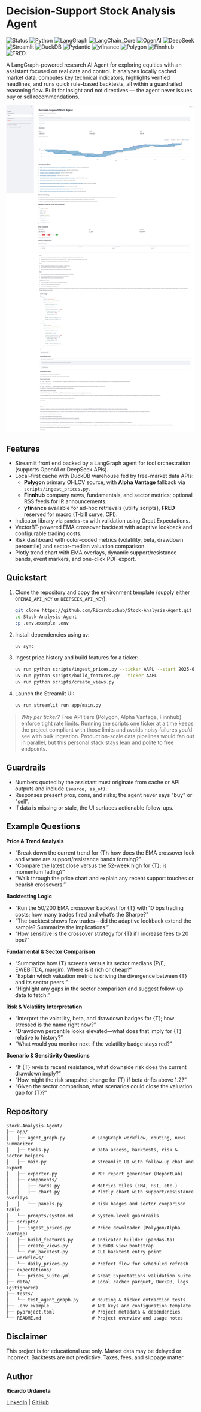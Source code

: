 # Decision-Support Stock Analysis Agent

![Status](https://img.shields.io/badge/Status-Completed-2ECC71?logo=checkmarx&logoColor=white)
![Python](https://img.shields.io/badge/Python-3.12%2B-3776AB?logo=python&logoColor=white)
![LangGraph](https://img.shields.io/badge/LangGraph-Orchestration-7E57C2?logo=chainlink&logoColor=white)
![LangChain_Core](https://img.shields.io/badge/LangChain-Core-2C3E50?logo=langchain&logoColor=white)
![OpenAI](https://img.shields.io/badge/OpenAI-LLM-111111?logo=openai&logoColor=white)
![DeepSeek](https://img.shields.io/badge/DeepSeek-LLM-8A2BE2?logo=deepnote&logoColor=white)
![Streamlit](https://img.shields.io/badge/Streamlit-UI-FF4B4B?logo=streamlit&logoColor=white)
![DuckDB](https://img.shields.io/badge/DuckDB-OLAP-FFF000?logo=duckdb&logoColor=000)
![Pydantic](https://img.shields.io/badge/Pydantic-Validation-336791?logo=pydantic&logoColor=white)
![yfinance](https://img.shields.io/badge/yfinance-Prices-2E7D32)
![Polygon](https://img.shields.io/badge/Polygon-API-8E44AD)
![Finnhub](https://img.shields.io/badge/Finnhub-API-0B8043)
![FRED](https://img.shields.io/badge/FRED-API-2C3E50)


A LangGraph-powered research AI Agent for exploring equities with an assistant focused on real data and control.
It analyzes locally cached market data, computes key technical indicators, highlights verified headlines, and runs quick rule-based backtests, all within a guardrailed reasoning flow.
Built for insight and not directives — the agent never issues buy or sell recommendations.


  <img width="1000" src="img/nvidia_example.png" alt="Main"/>

  
## Features
- Streamlit front end backed by a LangGraph agent for tool orchestration (supports OpenAI or DeepSeek APIs).
- Local-first cache with DuckDB warehouse fed by free-market data APIs:
  - **Polygon** primary OHLCV source, with **Alpha Vantage** fallback via `scripts/ingest_prices.py`.
  - **Finnhub** company news, fundamentals, and sector metrics; optional RSS feeds for IR announcements.
  - **yfinance** available for ad-hoc retrievals (utility scripts), **FRED** reserved for macro (T-bill curve, CPI).
- Indicator library via `pandas-ta` with validation using Great Expectations.
- VectorBT-powered EMA crossover backtest with adaptive lookback and configurable trading costs.
- Risk dashboard with color-coded metrics (volatility, beta, drawdown percentile) and sector-median valuation comparison.
- Plotly trend chart with EMA overlays, dynamic support/resistance bands, event markers, and one-click PDF export.

## Quickstart
1. Clone the repository and copy the environment template (supply either `OPENAI_API_KEY` or `DEEPSEEK_API_KEY`):
   ```bash
   git clone https://github.com/Ricardouchub/Stock-Analysis-Agent.git
   cd Stock-Analysis-Agent
   cp .env.example .env
   ```
2. Install dependencies using `uv`:
   ```bash
   uv sync
   ```
3. Ingest price history and build features for a ticker:
   ```bash
   uv run python scripts/ingest_prices.py --ticker AAPL --start 2025-01-01 --end 2025-10-28
   uv run python scripts/build_features.py --ticker AAPL
   uv run python scripts/create_views.py
   ```
4. Launch the Streamlit UI:
   ```bash
   uv run streamlit run app/main.py
   ```
>   *Why per ticker?* Free API tiers (Polygon, Alpha Vantage, Finnhub) enforce tight rate limits. Running the scripts one ticker at a time keeps the project compliant with those limits and avoids noisy failures you’d see with bulk ingestion. Production-scale data pipelines would fan out in parallel, but this personal stack stays lean and polite to free endpoints.

## Guardrails
- Numbers quoted by the assistant must originate from cache or API outputs and include `(source, as_of)`.
- Responses present pros, cons, and risks; the agent never says "buy" or "sell".
- If data is missing or stale, the UI surfaces actionable follow-ups.

## Example Questions

**Price & Trend Analysis**
- “Break down the current trend for {T}: how does the EMA crossover look and where are support/resistance bands forming?”
- “Compare the latest close versus the 52-week high for {T}; is momentum fading?”
- “Walk through the price chart and explain any recent support touches or bearish crossovers.”

**Backtesting Logic**
- “Run the 50/200 EMA crossover backtest for {T} with 10 bps trading costs; how many trades fired and what’s the Sharpe?”
- “The backtest shows few trades—did the adaptive lookback extend the sample? Summarize the implications.”
- “How sensitive is the crossover strategy for {T} if I increase fees to 20 bps?”

**Fundamental & Sector Comparison**
- “Summarize how {T} screens versus its sector medians (P/E, EV/EBITDA, margin). Where is it rich or cheap?”
- “Explain which valuation metric is driving the divergence between {T} and its sector peers.”
- “Highlight any gaps in the sector comparison and suggest follow-up data to fetch.”

**Risk & Volatility Interpretation**
- “Interpret the volatility, beta, and drawdown badges for {T}; how stressed is the name right now?”
- “Drawdown percentile looks elevated—what does that imply for {T} relative to history?”
- “What would you monitor next if the volatility badge stays red?”

**Scenario & Sensitivity Questions**
- “If {T} revisits recent resistance, what downside risk does the current drawdown imply?”
- “How might the risk snapshot change for {T} if beta drifts above 1.2?”
- “Given the sector comparison, what scenarios could close the valuation gap for {T}?”


## Repository
```
Stock-Analysis-Agent/
├── app/
│   ├── agent_graph.py          # LangGraph workflow, routing, news summarizer
│   ├── tools.py                # Data access, backtests, risk & sector helpers
│   ├── main.py                 # Streamlit UI with follow-up chat and export
│   ├── exporter.py             # PDF report generator (ReportLab)
│   ├── components/
│   │   ├── cards.py            # Metrics tiles (EMA, RSI, etc.)
│   │   ├── chart.py            # Plotly chart with support/resistance overlays
│   │   └── panels.py           # Risk badges and sector comparison table
│   └── prompts/system.md       # System-level guardrails
├── scripts/
│   ├── ingest_prices.py        # Price downloader (Polygon/Alpha Vantage)
│   ├── build_features.py       # Indicator builder (pandas-ta)
│   ├── create_views.py         # DuckDB view bootstrap
│   └── run_backtest.py         # CLI backtest entry point
├── workflows/
│   └── daily_prices.py         # Prefect flow for scheduled refresh
├── expectations/
│   └── prices_suite.yml        # Great Expectations validation suite
├── data/                       # Local cache: parquet, DuckDB, logs (gitignored)
├── tests/
│   └── test_agent_graph.py     # Routing & ticker extraction tests
├── .env.example                # API keys and configuration template
├── pyproject.toml              # Project metadata & dependencies
└── README.md                   # Project overview and usage notes
```

## Disclaimer
This project is for educational use only. Market data may be delayed or incorrect. Backtests are not predictive. Taxes, fees, and slippage matter.

## Author
**Ricardo Urdaneta**

[LinkedIn](https://www.linkedin.com/in/ricardourdanetacastro/) | [GitHub](https://github.com/Ricardouchub)
